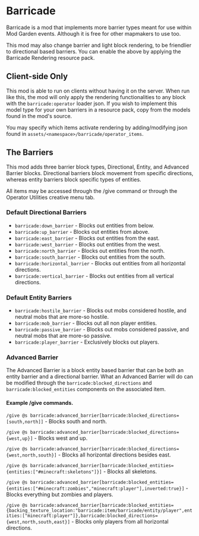 # Barricade
Barricade is a mod that implements more barrier types meant for use within Mod Garden events. Although it is free for other mapmakers to use too.

This mod may also change barrier and light block rendering, to be friendlier to directional based barriers.
You can enable the above by applying the Barricade Rendering resource pack.

## Client-side Only
This mod is able to run on clients without having it on the server. When run like this, the mod will only apply the rendering functionalities to any block with the `barricade:operator` loader json.
If you wish to implement this model type for your own barriers in a resource pack, copy from the models found in the mod's source.

You may specify which items activate rendering by adding/modifying json found in `assets/<namespace>/barricade/operator_items`.

## The Barriers
This mod adds three barrier block types, Directional, Entity, and Advanced Barrier blocks.
Directional barriers block movement from specific directions, whereas entity barriers block specific types of entities.

All items may be accessed through the /give command or through the Operator Utilities creative menu tab.

### Default Directional Barriers
- `barricade:down_barrier` - Blocks out entities from below.
- `barricade:up_barrier` - Blocks out entities from above.
- `barricade:east_barrier` - Blocks out entities from the east.
- `barricade:west_barrier` - Blocks out entities from the west.
- `barricade:north_barrier` - Blocks out entities from the north.
- `barricade:south_barrier` - Blocks out entities from the south.
- `barricade:horizontal_barrier` - Blocks out entities from all horizontal directions.
- `barricade:vertical_barrier` - Blocks out entities from all vertical directions.

### Default Entity Barriers
- `barricade:hostile_barrier` - Blocks out mobs considered hostile, and neutral mobs that are more-so hostile.
- `barricade:mob_barrier` - Blocks out all non player entities.
- `barricade:passive_barrier` - Blocks out mobs considered passive, and neutral mobs that are more-so passive.
- `barricade:player_barrier` - Exclusively blocks out players.

### Advanced Barrier
The Advanced Barrier is a block entity based barrier that can be both an entity barrier and a directional barrier.
What an Advanced Barrier will do can be modified through the `barricade:blocked_directions` and `barricade:blocked_entities` components on the associated item.

#### Example /give commands.
`/give @s barricade:advanced_barrier[barricade:blocked_directions=[south,north]]` - Blocks south and north.

`/give @s barricade:advanced_barrier[barricade:blocked_directions={west,up}]` - Blocks west and up.

`/give @s barricade:advanced_barrier[barricade:blocked_directions={west,north,south}]` - Blocks all horizontal directions besides east.

`/give @s barricade:advanced_barrier[barricade:blocked_entities={entities:["#minecraft:skeletons"]}]` - Blocks all skeletons.

`/give @s barricade:advanced_barrier[barricade:blocked_entities={entities:["#minecraft:zombies","minecraft:player"],inverted:true}]` - Blocks everything but zombies and players.

`/give @s barricade:advanced_barrier[barricade:blocked_entities={backing_texture_location:"barricade:item/barricade/entity/player",entities:["minecraft:player"]},barricade:blocked_directions={west,north,south,east}]` - Blocks only players from all horizontal directions.